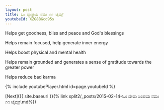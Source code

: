 ```yaml
---
layout: post
title: ಓಂ ವ್ಯಾಘ್ರಯ ನಮಃ ೧೧ ಟೈಮ್ಸ್
youtubeId: XZG8BGcd95s
---
```

 
 
Helps get goodness, bliss and peace and God's blessings
 
Helps remain focused, help generate inner energy 
 
Helps boost physical and mental health 
 
Helps remain grounded and generates a sense of gratitude towards the greater power 
 
Helps reduce bad karma
 
 
 
 


{% include youtubePlayer.html id=page.youtubeId %}
 
[Next]({{ site.baseurl }}{% link  split2/_posts/2015-02-14-ಓಂ ದೇವಾ ಸಿಂಹಯ ನಮಃ ೧೧ ಟೈಮ್ಸ್.md%})
 
